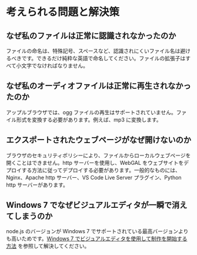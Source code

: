 # 考えられる問題と解決策

## なぜ私のファイルは正常に認識されなかったのか

ファイルの命名は、特殊記号、スペースなど、認識されにくいファイル名は避けるべきです。できるだけ純粋な英語で命名してください。ファイルの拡張子はすべて小文字でなければなりません。

## なぜ私のオーディオファイルは正常に再生されなかったのか

アップルブラウザでは、ogg ファイルの再生はサポートされていません。ファイル形式を変換する必要があります。例えば、mp3 に変換します。

## エクスポートされたウェブページがなぜ開けないのか

ブラウザのセキュリティポリシーにより、ファイルからローカルウェブページを開くことはできません。http サーバーを使用し、WebGAL をウェブサイトをデプロイする方法に従ってデプロイする必要があります。一般的なものには、Nginx、Apache http サーバー、VS Code Live Server プラグイン、Python http サーバーがあります。

## Windows 7 でなぜビジュアルエディタが一瞬で消えてしまうのか

node.js のバージョンが Windows 7 でサポートされている最高バージョンよりも高いためです。[Windows 7 でビジュアルエディタを使用して制作を開始する方法](./win7) を参照して解決してください。